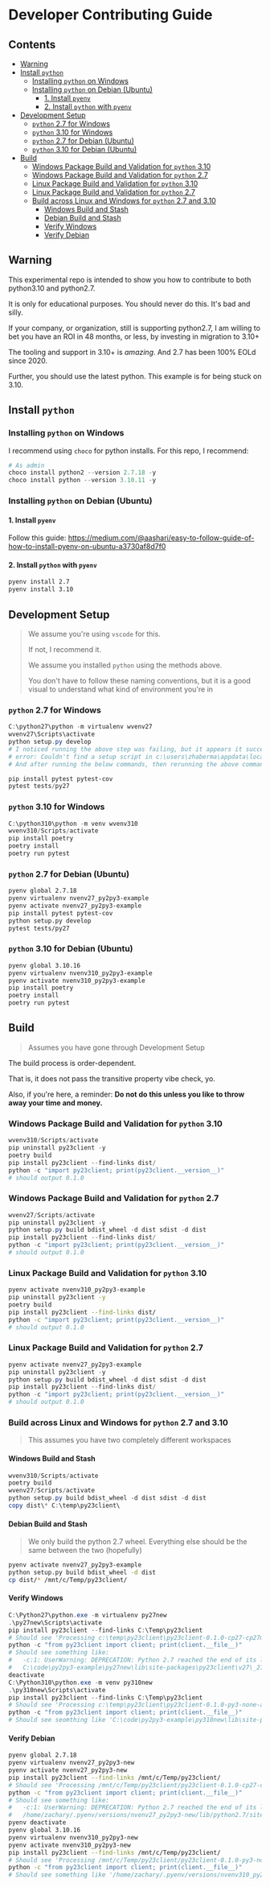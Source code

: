 # Developer Contributing Guide <!-- omit from toc -->

## Contents <!-- omit from toc -->

- [Warning](#warning)
- [Install `python`](#install-python)
  - [Installing `python` on Windows](#installing-python-on-windows)
  - [Installing `python` on Debian (Ubuntu)](#installing-python-on-debian-ubuntu)
    - [1. Install `pyenv`](#1-install-pyenv)
    - [2. Install `python` with `pyenv`](#2-install-python-with-pyenv)
- [Development Setup](#development-setup)
  - [`python` 2.7 for Windows](#python-27-for-windows)
  - [`python` 3.10 for Windows](#python-310-for-windows)
  - [`python` 2.7 for Debian (Ubuntu)](#python-27-for-debian-ubuntu)
  - [`python` 3.10 for Debian (Ubuntu)](#python-310-for-debian-ubuntu)
- [Build](#build)
  - [Windows Package Build and Validation for `python` 3.10](#windows-package-build-and-validation-for-python-310)
  - [Windows Package Build and Validation for `python` 2.7](#windows-package-build-and-validation-for-python-27)
  - [Linux Package Build and Validation for `python` 3.10](#linux-package-build-and-validation-for-python-310)
  - [Linux Package Build and Validation for `python` 2.7](#linux-package-build-and-validation-for-python-27)
  - [Build across Linux and Windows for `python` 2.7 and 3.10](#build-across-linux-and-windows-for-python-27-and-310)
    - [Windows Build and Stash](#windows-build-and-stash)
    - [Debian Build and Stash](#debian-build-and-stash)
    - [Verify Windows](#verify-windows)
    - [Verify Debian](#verify-debian)


## Warning

This experimental repo is intended to show you how to contribute to both python3.10 and python2.7.

It is only for educational purposes. You should never do this. It's bad and silly.

If your company, or organization, still is supporting python2.7,
I am willing to bet you have an ROI in 48 months, or less,
by investing in migration to 3.10+

The tooling and support in 3.10+ is _amazing_. And 2.7 has been 100% EOLd since 2020.

Further, you should use the latest python. This example is for being stuck on 3.10.

## Install `python`

### Installing `python` on Windows

I recommend using `choco` for python installs.
For this repo, I recommend:

```powershell
# As admin
choco install python2 --version 2.7.18 -y
choco install python --version 3.10.11 -y
``` 

### Installing `python` on Debian (Ubuntu)

#### 1. Install `pyenv`

Follow this guide: https://medium.com/@aashari/easy-to-follow-guide-of-how-to-install-pyenv-on-ubuntu-a3730af8d7f0

#### 2. Install `python` with `pyenv`

```bash
pyenv install 2.7
pyenv install 3.10
```

## Development Setup

> We assume you're using `vscode` for this.
>
> If not, I recommend it.
>
> We assume you installed `python` using the methods above.
>
> You don't have to follow these naming conventions, but it is a good visual to understand what kind
> of environment you're in


### `python` 2.7 for Windows


```powershell
C:\python27\python -m virtualenv wvenv27
wvenv27\Scripts\activate
python setup.py develop
# I noticed running the above step was failing, but it appears it successfully installs the client:
# error: Couldn't find a setup script in c:\users\zhaberma\appdata\local\temp\easy_install-m3rrqp\importlib_metadata-8.5.0.tar.gz
# And after running the below commands, then rerunning the above command, the error does not reappear

pip install pytest pytest-cov
pytest tests/py27
```

### `python` 3.10 for Windows

```powershell
C:\python310\python -m venv wvenv310
wvenv310/Scripts/activate
pip install poetry
poetry install
poetry run pytest
```

### `python` 2.7 for Debian (Ubuntu)

```bash
pyenv global 2.7.18
pyenv virtualenv nvenv27_py2py3-example
pyenv activate nvenv27_py2py3-example
pip install pytest pytest-cov
python setup.py develop
pytest tests/py27
```

### `python` 3.10 for Debian (Ubuntu)

```bash
pyenv global 3.10.16
pyenv virtualenv nvenv310_py2py3-example
pyenv activate nvenv310_py2py3-example
pip install poetry
poetry install
poetry run pytest
```

## Build

> Assumes you have gone through Development Setup

The build process is order-dependent.

That is, it does not pass the transitive property vibe check, yo.

Also, if you're here, a reminder: **Do not do this unless you like to throw away your time and money.**

### Windows Package Build and Validation for `python` 3.10

```powershell
wvenv310/Scripts/activate
pip uninstall py23client -y
poetry build
pip install py23client --find-links dist/
python -c "import py23client; print(py23client.__version__)"
# should output 0.1.0
```

### Windows Package Build and Validation for `python` 2.7

```powershell
wvenv27/Scripts/activate
pip uninstall py23client -y
python setup.py build bdist_wheel -d dist sdist -d dist
pip install py23client --find-links dist/
python -c "import py23client; print(py23client.__version__)"
# should output 0.1.0
```

### Linux Package Build and Validation for `python` 3.10

```bash
pyenv activate nvenv310_py2py3-example
pip uninstall py23client -y
poetry build
pip install py23client --find-links dist/
python -c "import py23client; print(py23client.__version__)"
# should output 0.1.0
```

### Linux Package Build and Validation for `python` 2.7

```powershell
pyenv activate nvenv27_py2py3-example
pip uninstall py23client -y
python setup.py build bdist_wheel -d dist sdist -d dist
pip install py23client --find-links dist/
python -c "import py23client; print(py23client.__version__)"
# should output 0.1.0
```

### Build across Linux and Windows for `python` 2.7 and 3.10

> This assumes you have two completely different workspaces

#### Windows Build and Stash

```powershell
wvenv310/Scripts/activate
poetry build
wvenv27/Scripts/activate
python setup.py build bdist_wheel -d dist sdist -d dist
copy dist\* C:\temp\py23client\
```

#### Debian Build and Stash

> We only build the python 2.7 wheel.
> Everything else should be the same between the two (hopefully)

```bash
pyenv activate nvenv27_py2py3-example
python setup.py build bdist_wheel -d dist
cp dist/* /mnt/c/Temp/py23client/
```

#### Verify Windows

```powershell
C:\Python27\python.exe -m virtualenv py27new
.\py27new\Scripts\activate
pip install py23client --find-links C:\Temp\py23client
# Should see 'Processing c:\temp\py23client\py23client-0.1.0-cp27-cp27m-win_amd64.whl' in the output
python -c "from py23client import client; print(client.__file__)"
# Should see something like:
#   -c:1: UserWarning: DEPRECATION: Python 2.7 reached the end of its life on January 1st, 2020. Please upgrade to Python 3.
#   C:\code\py2py3-example\py27new\lib\site-packages\py23client\v27\_27client.pyc
deactivate
C:\Python310\python.exe -m venv py310new
.\py310new\Scripts\activate
pip install py23client --find-links C:\Temp\py23client
# Should see 'Processing c:\temp\py23client\py23client-0.1.0-py3-none-any.whl' in the output
python -c "from py23client import client; print(client.__file__)"
# Should see seomthing like 'C:\code\py2py3-example\py310new\lib\site-packages\py23client\v310\_310client.py'
```

#### Verify Debian

```bash
pyenv global 2.7.18
pyenv virtualenv nvenv27_py2py3-new
pyenv activate nvenv27_py2py3-new
pip install py23client --find-links /mnt/c/Temp/py23client/
# Should see 'Processing /mnt/c/Temp/py23client/py23client-0.1.0-cp27-cp27mu-linux_x86_64.whl' in the output
python -c "from py23client import client; print(client.__file__)"
# Should see something like:
#   -c:1: UserWarning: DEPRECATION: Python 2.7 reached the end of its life on January 1st, 2020. Please upgrade to Python 3.
#   /home/zachary/.pyenv/versions/nvenv27_py2py3-new/lib/python2.7/site-packages/py23client/v27/_27client.pyc
pyenv deactivate
pyenv global 3.10.16
pyenv virtualenv nvenv310_py2py3-new
pyenv activate nvenv310_py2py3-new
pip install py23client --find-links /mnt/c/Temp/py23client/
# Should see 'Processing /mnt/c/Temp/py23client/py23client-0.1.0-py3-none-any.whl' in the output
python -c "from py23client import client; print(client.__file__)"
# Should see something like '/home/zachary/.pyenv/versions/nvenv310_py2py3-new/lib/python3.10/site-packages/py23client/v310/_310client.py'
```

